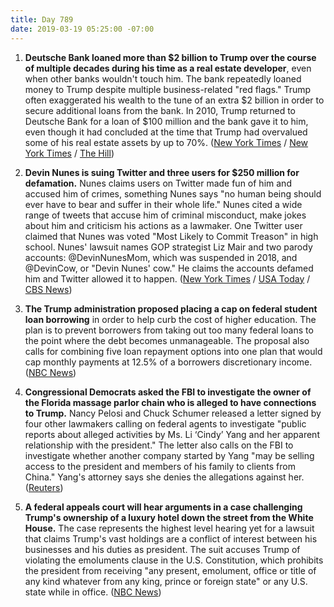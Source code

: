 ```yaml
---
title: Day 789
date: 2019-03-19 05:25:00 -07:00
---
```


1. **Deutsche Bank loaned more than $2 billion to Trump over the course of multiple decades during his time as a real estate developer**, even when other banks wouldn't touch him. The bank repeatedly loaned money to Trump despite multiple business-related "red flags." Trump often exaggerated his wealth to the tune of an extra $2 billion in order to secure additional loans from the bank. In 2010, Trump returned to Deutsche Bank for a loan of $100 million and the bank gave it to him, even though it had concluded at the time that Trump had overvalued some of his real estate assets by up to 70%. ([New York Times](https://www.nytimes.com/2019/03/18/business/trump-deutsche-bank.html) / [New York Times](https://www.nytimes.com/2019/03/18/business/deutsche-bank-donald-trump.html) / [The Hill](https://thehill.com/homenews/administration/434643-deutsche-bank-loaned-over-2-billion-to-trump-report))

2. **Devin Nunes is suing Twitter and three users for $250 million for defamation.** Nunes claims users on Twitter made fun of him and accused him of crimes, something Nunes says "no human being should ever have to bear and suffer in their whole life." Nunes cited a wide range of tweets that accuse him of criminal misconduct, make jokes about him and criticism his actions as a lawmaker. One Twitter user claimed that Nunes was voted "Most Likely to Commit Treason" in high school. Nunes' lawsuit names GOP strategist Liz Mair and two parody accounts: @DevinNunesMom, which was suspended in 2018, and @DevinCow, or "Devin Nunes' cow." He claims the accounts defamed him and Twitter allowed it to happen. ([New York Times](https://www.nytimes.com/2019/03/19/us/politics/devin-nunes-twitter-lawsuit.html) / [USA Today](https://www.usatoday.com/story/news/politics/2019/03/19/rep-devin-nunes-sues-twitter-spoof-accounts-250-million/3209590002/) / [CBS News](https://www.cbsnews.com/news/rep-devin-nunes-sues-twitter-others-for-250-million/))

3. **The Trump administration proposed placing a cap on federal student loan borrowing** in order to help curb the cost of higher education. The plan is to prevent borrowers from taking out too many federal loans to the point where the debt becomes unmanageable. The proposal also calls for combining five loan repayment options into one plan that would cap monthly payments at 12.5% of a borrowers discretionary income. ([NBC News](https://www.nbcnews.com/politics/white-house/white-house-proposes-caps-student-loan-borrowing-n984496))

4. **Congressional Democrats asked the FBI to investigate the owner of the Florida massage parlor chain who is alleged to have connections to Trump.** Nancy Pelosi and Chuck Schumer released a letter signed by four other lawmakers calling on federal agents to investigate "public reports about alleged activities by Ms. Li ‘Cindy’ Yang and her apparent relationship with the president." The letter also calls on the FBI to investigate whether another company started by Yang "may be selling access to the president and members of his family to clients from China." Yang's attorney says she denies the allegations against her. ([Reuters](https://www.reuters.com/article/us-usa-trump-massageparlors-idUSKCN1QZ2MV))

5. **A federal appeals court will hear arguments in a case challenging Trump's ownership of a luxury hotel down the street from the White House.** The case represents the highest level hearing yet for a lawsuit that claims Trump's vast holdings are a conflict of interest between his businesses and his duties as president. The suit accuses Trump of violating the emoluments clause in the U.S. Constitution, which prohibits the president from receiving "any present, emolument, office or title of any kind whatever from any king, prince or foreign state" or any U.S. state while in office. ([NBC News](https://www.nbcnews.com/politics/donald-trump/appeals-court-hear-arguments-trump-emoluments-lawsuit-n984586))